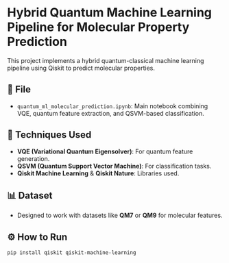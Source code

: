 # Hybrid Quantum Machine Learning Pipeline for Molecular Property Prediction

This project implements a hybrid quantum-classical machine learning pipeline using Qiskit to predict molecular properties.

## 📁 File
- `quantum_ml_molecular_prediction.ipynb`: Main notebook combining VQE, quantum feature extraction, and QSVM-based classification.

## 🧪 Techniques Used
- **VQE (Variational Quantum Eigensolver)**: For quantum feature generation.
- **QSVM (Quantum Support Vector Machine)**: For classification tasks.
- **Qiskit Machine Learning** & **Qiskit Nature**: Libraries used.

## 📊 Dataset
- Designed to work with datasets like **QM7** or **QM9** for molecular features.

## ⚙️ How to Run
```bash
pip install qiskit qiskit-machine-learning
